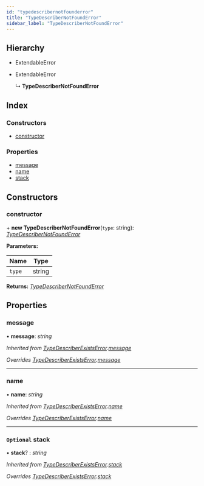 ```yaml
---
id: "typedescribernotfounderror"
title: "TypeDescriberNotFoundError"
sidebar_label: "TypeDescriberNotFoundError"
---
```


## Hierarchy

* ExtendableError

* ExtendableError

  ↳ **TypeDescriberNotFoundError**

## Index

### Constructors

* [constructor](typedescribernotfounderror.md#constructor)

### Properties

* [message](typedescribernotfounderror.md#message)
* [name](typedescribernotfounderror.md#name)
* [stack](typedescribernotfounderror.md#optional-stack)

## Constructors

###  constructor

\+ **new TypeDescriberNotFoundError**(`type`: string): *[TypeDescriberNotFoundError](typedescribernotfounderror.md)*

**Parameters:**

Name | Type |
------ | ------ |
`type` | string |

**Returns:** *[TypeDescriberNotFoundError](typedescribernotfounderror.md)*

## Properties

###  message

• **message**: *string*

*Inherited from [TypeDescriberExistsError](typedescriberexistserror.md).[message](typedescriberexistserror.md#message)*

*Overrides [TypeDescriberExistsError](typedescriberexistserror.md).[message](typedescriberexistserror.md#message)*

___

###  name

• **name**: *string*

*Inherited from [TypeDescriberExistsError](typedescriberexistserror.md).[name](typedescriberexistserror.md#name)*

*Overrides [TypeDescriberExistsError](typedescriberexistserror.md).[name](typedescriberexistserror.md#name)*

___

### `Optional` stack

• **stack**? : *string*

*Inherited from [TypeDescriberExistsError](typedescriberexistserror.md).[stack](typedescriberexistserror.md#optional-stack)*

*Overrides [TypeDescriberExistsError](typedescriberexistserror.md).[stack](typedescriberexistserror.md#optional-stack)*
